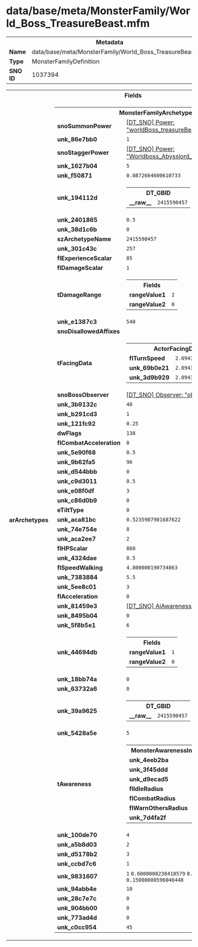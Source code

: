 <h1>data/base/meta/MonsterFamily/World_Boss_TreasureBeast.mfm</h1><table><tr><th colspan="100%">Metadata</th></tr><tr><td><b>Name</b></td><td>data/base/meta/MonsterFamily/World_Boss_TreasureBeast.mfm</td></tr><tr><td><b>Type</b></td><td>MonsterFamilyDefinition</td></tr><tr><td><b>SNO ID</b></td><td>1037394</td></tr></table>

<table><tr><th colspan="100%">Fields</th></tr><tr><td><b>arArchetypes</b></td><td><table><tr><th colspan="100%">MonsterFamilyArchetype</th></tr><tr><td><b>snoSummonPower</b></td><td><a href="..\Power\worldBoss_treasureBeast_event_summoned.pow.md">[DT_SNO] Power: "worldBoss_treasureBeast_event_summoned"</a></td></tr><tr><td><b>unk_86e7bb0</b></td><td><code>1</code></td></tr><tr><td><b>snoStaggerPower</b></td><td><a href="..\Power\Worldboss_Abysslord_Stagger.pow.md">[DT_SNO] Power: "Worldboss_Abysslord_Stagger"</a></td></tr><tr><td><b>unk_1627b04</b></td><td><code>5</code></td></tr><tr><td><b>unk_f50871</b></td><td><code>0.0872664600610733</code></td></tr><tr><td><b>unk_194112d</b></td><td><table><tr><th colspan="100%">DT_GBID</th></tr><tr><td><b>__raw__</b></td><td><code>2415590457</code></td></tr></table>

</td></tr><tr><td><b>unk_2401865</b></td><td><code>0.5</code></td></tr><tr><td><b>unk_38d1c6b</b></td><td><code>0</code></td></tr><tr><td><b>szArchetypeName</b></td><td><code>2415590457</code></td></tr><tr><td><b>unk_301c43c</b></td><td><code>257</code></td></tr><tr><td><b>flExperienceScalar</b></td><td><code>85</code></td></tr><tr><td><b>flDamageScalar</b></td><td><code>1</code></td></tr><tr><td><b>tDamageRange</b></td><td><table><tr><th colspan="100%">Fields</th></tr><tr><td><b>rangeValue1</b></td><td><code>2</code></td></tr><tr><td><b>rangeValue2</b></td><td><code>0</code></td></tr></table>

</td></tr><tr><td><b>unk_e1387c3</b></td><td><code>540</code></td></tr><tr><td><b>snoDisallowedAffixes</b></td><td></td></tr><tr><td><b>tFacingData</b></td><td><table><tr><th colspan="100%">ActorFacingData</th></tr><tr><td><b>flTurnSpeed</b></td><td><code>2.094395160675049</code></td></tr><tr><td><b>unk_69b0e21</b></td><td><code>2.094395160675049</code></td></tr><tr><td><b>unk_3d9b929</b></td><td><code>2.094395160675049</code></td></tr></table>

</td></tr><tr><td><b>snoBossObserver</b></td><td><a href="..\Observer\observer_world_boss.obs.md">[DT_SNO] Observer: "observer_world_boss"</a></td></tr><tr><td><b>unk_3b9132c</b></td><td><code>40</code></td></tr><tr><td><b>unk_b291cd3</b></td><td><code>1</code></td></tr><tr><td><b>unk_121fc92</b></td><td><code>0.25</code></td></tr><tr><td><b>dwFlags</b></td><td><code>138</code></td></tr><tr><td><b>flCombatAcceleration</b></td><td><code>0</code></td></tr><tr><td><b>unk_5e90f68</b></td><td><code>0.5</code></td></tr><tr><td><b>unk_9b62fa5</b></td><td><code>96</code></td></tr><tr><td><b>unk_d544bbb</b></td><td><code>0</code></td></tr><tr><td><b>unk_c9d3011</b></td><td><code>0.5</code></td></tr><tr><td><b>unk_e08f0df</b></td><td><code>3</code></td></tr><tr><td><b>unk_c86d0b9</b></td><td><code>0</code></td></tr><tr><td><b>eTiltType</b></td><td><code>0</code></td></tr><tr><td><b>unk_aca81bc</b></td><td><code>0.5235987901687622</code></td></tr><tr><td><b>unk_74e754e</b></td><td><code>8</code></td></tr><tr><td><b>unk_aca2ee7</b></td><td><code>2</code></td></tr><tr><td><b>flHPScalar</b></td><td><code>860</code></td></tr><tr><td><b>unk_4324dae</b></td><td><code>0.5</code></td></tr><tr><td><b>flSpeedWalking</b></td><td><code>4.800000190734863</code></td></tr><tr><td><b>unk_7383884</b></td><td><code>5.5</code></td></tr><tr><td><b>unk_5ee8c01</b></td><td><code>3</code></td></tr><tr><td><b>flAcceleration</b></td><td><code>0</code></td></tr><tr><td><b>unk_81459e3</b></td><td><a href="#UKNOWN">[DT_SNO] AiAwareness: %!q(<nil>)</a></td></tr><tr><td><b>unk_8495b04</b></td><td><code>0</code></td></tr><tr><td><b>unk_5f8b5e1</b></td><td><code>6</code></td></tr><tr><td><b>unk_44694db</b></td><td><table><tr><th colspan="100%">Fields</th></tr><tr><td><b>rangeValue1</b></td><td><code>1</code></td></tr><tr><td><b>rangeValue2</b></td><td><code>0</code></td></tr></table>

</td></tr><tr><td><b>unk_18bb74a</b></td><td><code>0</code></td></tr><tr><td><b>unk_63732a6</b></td><td><code>0</code></td></tr><tr><td><b>unk_39a9625</b></td><td><table><tr><th colspan="100%">DT_GBID</th></tr><tr><td><b>__raw__</b></td><td><code>2415590457</code></td></tr></table>

</td></tr><tr><td><b>unk_5428a5e</b></td><td><code>5</code></td></tr><tr><td><b>tAwareness</b></td><td><table><tr><th colspan="100%">MonsterAwarenessInfo</th></tr><tr><td><b>unk_4eeb2ba</b></td><td><code>1</code></td></tr><tr><td><b>unk_3f45ddd</b></td><td><code>0</code></td></tr><tr><td><b>unk_d9ecad5</b></td><td><code>0</code></td></tr><tr><td><b>flIdleRadius</b></td><td><code>18</code></td></tr><tr><td><b>flCombatRadius</b></td><td><code>45</code></td></tr><tr><td><b>flWarnOthersRadius</b></td><td><code>10</code></td></tr><tr><td><b>unk_7d4fa2f</b></td><td><code>6</code></td></tr></table>

</td></tr><tr><td><b>unk_100de70</b></td><td><code>4</code></td></tr><tr><td><b>unk_a5b8d03</b></td><td><code>2</code></td></tr><tr><td><b>unk_d5178b2</b></td><td><code>3</code></td></tr><tr><td><b>unk_ccbd7c6</b></td><td><code>1</code></td></tr><tr><td><b>unk_9831607</b></td><td><code>1</code>
<code>0.6000000238418579</code>
<code>0.3499999940395355</code>
<code>0.15000000596046448</code>
</td></tr><tr><td><b>unk_94abb4e</b></td><td><code>10</code></td></tr><tr><td><b>unk_28c7e7c</b></td><td><code>0</code></td></tr><tr><td><b>unk_904bb00</b></td><td><code>0</code></td></tr><tr><td><b>unk_773ad4d</b></td><td><code>0</code></td></tr><tr><td><b>unk_c0cc954</b></td><td><code>45</code></td></tr></table>


</td></tr></table>

